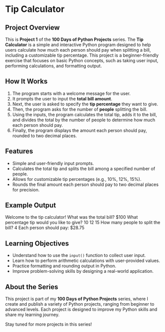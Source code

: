 # Tip Calculator

## Project Overview
This is **Project 1** of the **100 Days of Python Projects** series. The **Tip Calculator** is a simple and interactive Python program designed to help users calculate how much each person should pay when splitting a bill, including a customizable tip percentage. This project is a beginner-friendly exercise that focuses on basic Python concepts, such as taking user input, performing calculations, and formatting output.

## How It Works
1. The program starts with a welcome message for the user.
2. It prompts the user to input the **total bill amount**.
3. Next, the user is asked to specify the **tip percentage** they want to give.
4. Then, the program asks for the number of **people** splitting the bill.
5. Using the inputs, the program calculates the total tip, adds it to the bill, and divides the total by the number of people to determine how much each person should pay.
6. Finally, the program displays the amount each person should pay, rounded to two decimal places.

## Features
- Simple and user-friendly input prompts.
- Calculates the total tip and splits the bill among a specified number of people.
- Allows for customizable tip percentages (e.g., 10%, 12%, 15%).
- Rounds the final amount each person should pay to two decimal places for precision.

## Example Output
Welcome to the tip calculator! 
What was the total bill? $100 
What percentage tip would you like to give? 10 12 15 
How many people to split the bill? 4 
Each person should pay: $28.75

## Learning Objectives
- Understand how to use the `input()` function to collect user input.
- Learn how to perform arithmetic calculations with user-provided values.
- Practice formatting and rounding output in Python.
- Improve problem-solving skills by designing a real-world application.

## About the Series
This project is part of my **100 Days of Python Projects** series, where I create and publish a variety of Python projects, ranging from beginner to advanced levels. Each project is designed to improve my Python skills and share my learning journey.

Stay tuned for more projects in this series!